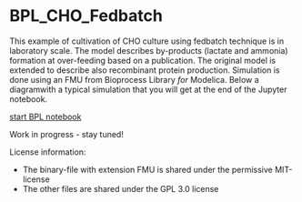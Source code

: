 # BPL_CHO_Fedbatch

This example of cultivation of CHO culture using fedbatch technique is in laboratory scale. The model describes by-products (lactate and ammonia) formation at over-feeding based on a publication. The original model is extended to describe also recombinant protein production. Simulation is done using an FMU from Bioprocess Library *for* Modelica. Below a diagramwith a typical simulation that you will get at the end of the Jupyter notebook.




 
 [start BPL notebook](https://colab.research.google.com/github/janpeter19/BPL_CHO_Fedbatch/blob/main/BPL_CHO_Fedbatch_colab.ipynb)
 
Work in progress - stay tuned!

License information:
* The binary-file with extension FMU is shared under the permissive MIT-license
* The other files are shared under the GPL 3.0 license
